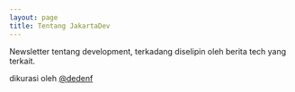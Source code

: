 ```yaml
---
layout: page
title: Tentang JakartaDev
---
```


Newsletter tentang development, terkadang diselipin oleh berita tech yang terkait.

dikurasi oleh [@dedenf](https://twitter.com/dedenf)
